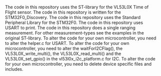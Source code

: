 The code in this repository uses the ST-library for the VL53L0X Time of Flight sensor.
The code in this repository is written for the STM32F0_Discovery.
The code in this repository uses the Standard Peripheral Library for the STM32F0.
The code in this repository uses USART to print.
The code in this repository does a single ranging measurement. For other measurement-types see the examples in the original ST-library.
To alter the code for your own microcontroller, you need to alter the helper.c for USART.
To alter the code for your own microcontroller, you need to alter the waitForI2CFlag(), the VL53L0X_write_multi(), the VL53L0X_read_multi() and the VL53L0X_set_gpio() in the vl53l0x_i2c_platform.c for I2C.
To alter the code for your own microcontroller, you need to delete device specific files and includes.
